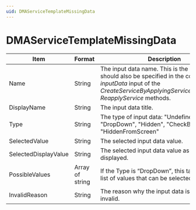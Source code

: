 ```yaml
---
uid: DMAServiceTemplateMissingData
---
```


# DMAServiceTemplateMissingData

| Item | Format | Description |
|------|--------|-------------|
| Name                 | String          | The input data name. This is the name that should also be specified in the corresponding *inputData* input of the *CreateServiceByApplyingServiceTemplate* and *ReapplyService* methods. |
| DisplayName          | String          | The input data title. |
| Type                 | String          | The type of input data: "Undefined", "Text", "DropDown", "Hidden", "CheckBox" or "HiddenFromScreen" |
| SelectedValue        | String          | The selected input data value. |
| SelectedDisplayValue | String          | The selected input data value as it is displayed. |
| PossibleValues       | Array of string | If the Type is “DropDown”, this tag contains a list of values that can be selected. |
| InvalidReason        | String          | The reason why the input data is currently invalid. |
